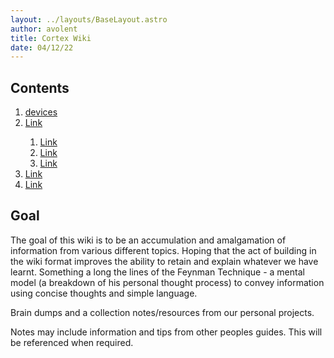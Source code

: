 ```yaml
---
layout: ../layouts/BaseLayout.astro
author: avolent
title: Cortex Wiki
date: 04/12/22
---
```


<nav role="navigation">
    <h2>Contents</h2>
    <ol>
        <li><a href="/devices/voxelab">devices</a></li>
        <li><a href="#projects">Link</a></li>
        <ol>
        <li><a href="#p1">Link</a></li>
        <li><a href="#p2">Link</a></li>
        <li><a href="#p3">Link</a></li>
        </ol>
        <li><a href="#skills">Link</a></li>
        <li><a href="#education">Link</a></li>
    </ol>
</nav>
<main>
<article>

## Goal
The goal of this wiki is to be an accumulation and amalgamation of information from various different topics.
Hoping that the act of building in the wiki format improves the ability to retain and explain whatever we have learnt. 
Something a long the lines of the Feynman Technique - a mental model (a breakdown of his personal thought process) to convey information using concise thoughts and simple language.

Brain dumps and a collection notes/resources from our personal projects.

Notes may include information and tips from other peoples guides. This will be referenced when required.

</article>
</main>